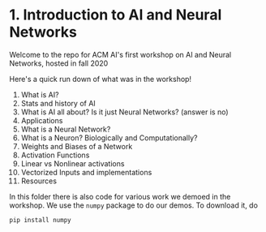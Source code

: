 # 1. Introduction to AI and Neural Networks

Welcome to the repo for ACM AI's first workshop on AI and Neural Networks, hosted in fall 2020

Here's a quick run down of what was in the workshop!

1. What is AI?
2. Stats and history of AI
3. What is AI all about? Is it just Neural Networks? (answer is no)
4. Applications
5. What is a Neural Network? 
6. What is a Neuron? Biologically and Computationally?
7. Weights and Biases of a Network
8. Activation Functions
9. Linear vs Nonlinear activations
10. Vectorized Inputs and implementations
11. Resources

In this folder there is also code for various work we demoed in the workshop. We use the `numpy` package to do our demos. To download it, do
```
pip install numpy
```